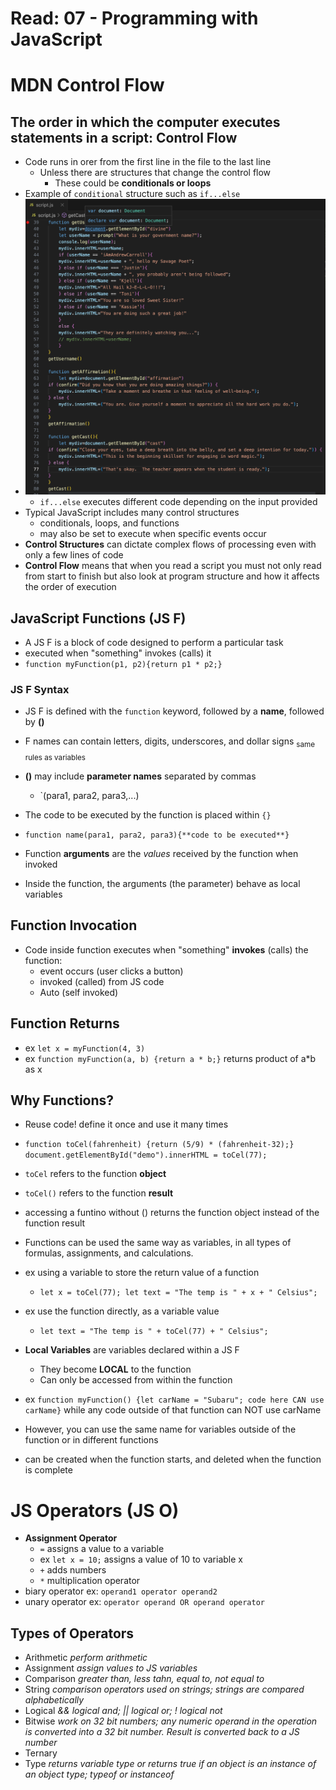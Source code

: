 # Read: 07 - Programming with JavaScript

# MDN Control Flow

## The order in which the computer executes statements in a script: **Control Flow**

* Code runs in orer from the first line in the file to the last line
  * Unless there are structures that change the control flow
    * These could be **conditionals or loops**
* Example of `conditional` structure such as `if...else`
* ![if...else example](./pics/if-else.png)
  * `if...else` executes different code depending on the input provided
* Typical JavaScript includes many control structures
  * conditionals, loops, and functions
  * may also be set to execute when specific events occur
* **Control Structures** can dictate complex flows of processing even with only a few lines of code
* **Control Flow** means that when you read a script you must not only read from start to finish but also look at program structure and how it affects the order of execution

## JavaScript Functions (JS F)

* A JS F is a block of code designed to perform a particular task
* executed when "something" invokes (calls) it
* `function myFunction(p1, p2){return p1 * p2;}`

### JS F Syntax

* JS F is defined with the `function` keyword, followed by a **name**, followed by **()**
* F names can contain letters, digits, underscores, and dollar signs
<sub>same rules as variables</sub>

* **()** may include **parameter names** separated by commas
  * `(para1, para2, para3,...)
* The code to be executed by the function is placed within `{}`
* `function name(para1, para2, para3){**code to be executed**}`
* Function **arguments** are the *values* received by the function when invoked
* Inside the function, the arguments (the parameter) behave as local variables

## Function Invocation

* Code inside function executes when "something" **invokes** (calls) the function:
  * event occurs (user clicks a button)
  * invoked (called) from JS code
  * Auto (self invoked)

## Function Returns

* ex `let x = myFunction(4, 3)`
* ex `function myFunction(a, b) {return a * b;}` returns product of a*b as x

## Why Functions?

* Reuse code! define it once and use it many times
* `function toCel(fahrenheit) {return (5/9) * (fahrenheit-32);} document.getElementById("demo").innerHTML = toCel(77);`
* `toCel` refers to the function **object**
* `toCel()` refers to the function **result**
* accessing a funtino without () returns the function object instead of the function result

* Functions can be used the same way as variables, in all types of formulas, assignments, and calculations.
* ex using a variable to store the return value of a function
  * `let x = toCel(77); let text = "The temp is " + x + " Celsius";`
* ex use the function directly, as a variable value
  * `let text = "The temp is " + toCel(77) + " Celsius";`

* **Local Variables** are variables declared within a JS F
  * They become **LOCAL** to the function
  * Can only be accessed from within the function
* ex `function myFunction() {let carName = "Subaru"; code here CAN use carName}` while any code outside of that function can NOT use carName
* However, you can use the same name for variables outside of the function or in different functions
* can be created when the function starts, and deleted when the function is complete

# JS Operators (JS O)

* **Assignment Operator** 
  * `=` assigns a value to a variable
  * ex `let x = 10;` assigns a value of 10 to variable x
  * `+` adds numbers
  * `*` multiplication operator
* biary operator ex: `operand1 operator operand2`
* unary operator ex: `operator operand OR operand operator`

## Types of Operators
* Arithmetic *perform arithmetic*
* Assignment *assign values to JS variables*
* Comparison *greater than, less tahn, equal to, not equal to*
* String *comparison operators used on strings; strings are compared alphabetically*
* Logical *&& logical and; || logical or; ! logical not*
* Bitwise *work on 32 bit numbers; any numeric operand in the operation is converted into a 32 bit number. Result is converted back to a JS number*
* Ternary
* Type *returns variable type or returns true if an object is an instance of an object type; typeof or instanceof*
